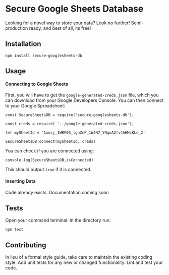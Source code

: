 Secure Google Sheets Database
=========

Looking for a novel way to store your data? Look no further! Semi-production ready, and best of all, its free!

## Installation

  `npm install secure-googlesheets-db`

## Usage

#### Connecting to Google Sheets

  First, you will have to get the `google-generated-creds.json` file, which you can download from your Google Developers Console. You can then connect to your Google Spreadsheet:

    const SecureSheetsDB = require('secure-googlesheets-db');

    const creds = require( '../google-generated-creds.json');

    let mySheetId = '1xusj_IWRF05_lgnZnP_1W4N7_YNquA2fv4AHMzKLe_2'

    SecureSheetsDB.connect(mySheetId, creds)


  You can check if you are connected using:

    console.log(SecureSheetsDB.isConnected)

  This should output `true` if it is connected.

  #### Inserting Data

  Code already exists. Documentation coming soon

## Tests

Open your command terminal. In the directory run:

  `npm test`

## Contributing

In lieu of a formal style guide, take care to maintain the existing coding style. Add unit tests for any new or changed functionality. Lint and test your code.
